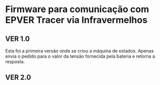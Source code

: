 # Firmware para comunicação com EPVER Tracer via Infravermelhos
## VER 1.0 
Esta foi a primeira versão onde se criou a máquina de estados. Apenas envia o pedido para o valor da tensão fornecida pela bateria e retorna a resposta.
## VER 2.0

